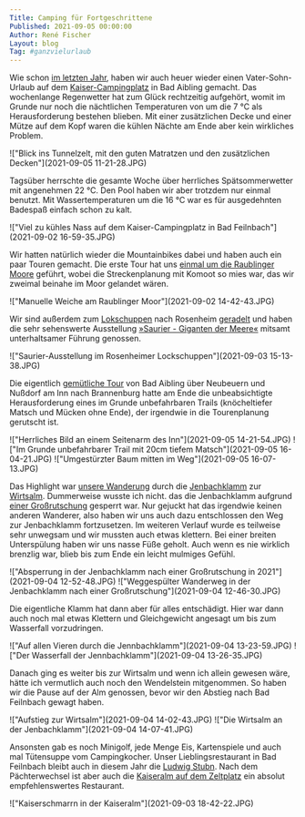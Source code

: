 ```yaml
---
Title: Camping für Fortgeschrittene
Published: 2021-09-05 00:00:00
Author: René Fischer
Layout: blog
Tag: #ganzvielurlaub
---
```

Wie schon [im letzten Jahr](/vater-und-sohn-urlaub), haben wir auch heuer wieder einen Vater-Sohn-Urlaub auf dem [Kaiser-Campingplatz](https://www.kaiser-camping.com/) in Bad Aibling gemacht. Das wochenlange Regenwetter hat zum Glück rechtzeitig aufgehört, womit im Grunde nur noch die nächtlichen Temperaturen von um die 7 °C als Herausforderung bestehen blieben. Mit einer zusätzlichen Decke und einer Mütze auf dem Kopf waren die kühlen Nächte  am Ende aber kein wirkliches Problem.

!["Blick ins Tunnelzelt, mit den guten Matratzen und den zusätzlichen Decken"](2021-09-05 11-21-28.JPG)

Tagsüber herrschte die gesamte Woche über herrliches Spätsommerwetter mit angenehmen 22 °C. Den Pool haben wir aber trotzdem nur einmal benutzt. Mit Wassertemperaturen um die 16 °C war es für ausgedehnten Badespaß einfach schon zu kalt.

!["Viel zu kühles Nass auf dem Kaiser-Campingplatz in Bad Feilnbach"](2021-09-02 16-59-35.JPG)

Wir hatten natürlich wieder die Mountainbikes dabei und haben auch ein paar Touren gemacht. Die erste Tour hat uns [einmal um die Raublinger Moore](https://www.komoot.de/tour/474280583) geführt, wobei die Streckenplanung mit Komoot so mies war, das wir zweimal beinahe im Moor gelandet wären.

!["Manuelle Weiche am Raublinger Moor"](2021-09-02 14-42-43.JPG)

Wir sind außerdem zum [Lokschuppen](https://www.lokschuppen.de/) nach Rosenheim [geradelt](https://www.komoot.de/tour/475441618) und haben die sehr sehenswerte Ausstellung [»Saurier - Giganten der Meere«](https://www.lokschuppen.de/history/saurier) mitsamt unterhaltsamer Führung genossen.

!["Saurier-Ausstellung im Rosenheimer Lockschuppen"](2021-09-03 15-13-38.JPG)

 Die eigentlich [gemütliche Tour](https://www.komoot.de/tour/478414543) von Bad Aibling über Neubeuern und Nußdorf am Inn nach Brannenburg hatte am Ende die unbeabsichtigte Herausforderung eines im Grunde unbefahrbaren Trails (knöcheltiefer Matsch und Mücken ohne Ende), der irgendwie in die Tourenplanung gerutscht ist.

 !["Herrliches Bild an einem Seitenarm des Inn"](2021-09-05 14-21-54.JPG)
 !["Im Grunde unbefahrbarer Trail mit 20cm tiefem Matsch"](2021-09-05 16-04-21.JPG)
 !["Umgestürzter Baum mitten im Weg"](2021-09-05 16-07-13.JPG)

Das Highlight war [unsere Wanderung](https://www.komoot.de/tour/476990962) durch die [Jenbachklamm](https://www.roberge.de/tour.php?id=691) zur [Wirtsalm](https://goo.gl/maps/GPYpiZMmV5HavY14A). Dummerweise wusste ich nicht. das die Jenbachklamm aufgrund [einer Großrutschung](https://www.vdv-online.de/fileadmin/user_upload/Virtuelle_Exkursion_zum_Talzuschub_Brechries.pdf) gesperrt war. Nur gejuckt hat das irgendwie keinen anderen Wanderer, also haben wir uns auch dazu entschlossen den Weg zur Jenbachklamm fortzusetzen. Im weiteren Verlauf wurde es teilweise sehr unwegsam und wir mussten auch etwas klettern. Bei einer breiten Unterspülung haben wir uns nasse Füße geholt. Auch wenn es nie wirklich brenzlig war, blieb bis zum Ende ein leicht mulmiges Gefühl.

!["Absperrung in der Jenbachklamm nach einer Großrutschung in 2021"](2021-09-04 12-52-48.JPG)
!["Weggespülter Wanderweg in der Jenbachklamm nach einer Großrutschung"](2021-09-04 12-46-30.JPG)

Die eigentliche Klamm hat dann aber für alles entschädigt. Hier war dann auch noch mal etwas Klettern und Gleichgewicht angesagt um bis zum Wasserfall vorzudringen.

!["Auf allen Vieren durch die Jennbachklamm"](2021-09-04 13-23-59.JPG)
!["Der Wasserfall der Jennbachklamm"](2021-09-04 13-26-35.JPG)

Danach ging es weiter bis zur Wirtsalm und wenn ich allein gewesen wäre, hätte ich vermutlich auch noch den Wendelstein mitgenommen. So haben wir die Pause auf der Alm genossen, bevor wir den Abstieg nach Bad Feilnbach gewagt haben.

!["Aufstieg zur Wirtsalm"](2021-09-04 14-02-43.JPG)
!["Die Wirtsalm an der Jenbachklamm"](2021-09-04 14-07-41.JPG)

Ansonsten gab es noch Minigolf, jede Menge Eis, Kartenspiele und auch mal Tütensuppe vom Campingkocher. Unser Lieblingsrestaurant in Bad Feilnbach bleibt auch in diesem Jahr die [Ludwig Stubn](https://www.ludwigstuben.de/). Nach dem Pächterwechsel ist aber auch die [Kaiseralm auf dem Zeltplatz](https://www.kaiser-camping.com/gastronomie/) ein absolut empfehlenswertes Restaurant.

!["Kaiserschmarrn in der Kaiseralm"](2021-09-03 18-42-22.JPG)
